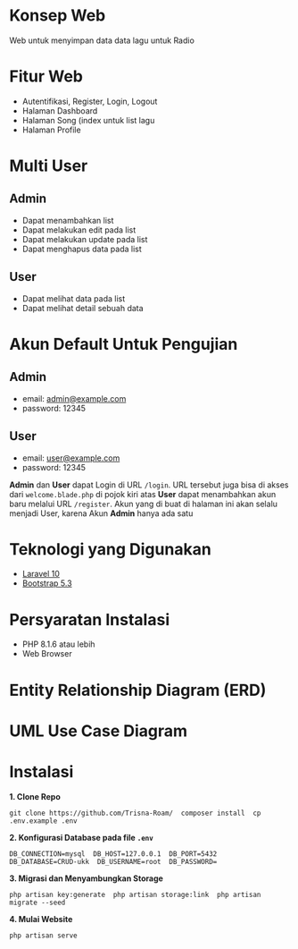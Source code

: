 # Konsep Web
Web untuk menyimpan data data lagu untuk Radio

# Fitur Web
- Autentifikasi, Register, Login, Logout
- Halaman Dashboard
- Halaman Song (index untuk list lagu
- Halaman Profile

# Multi User
## Admin
- Dapat menambahkan list
- Dapat melakukan edit pada list
- Dapat melakukan update pada list
- Dapat menghapus data pada list

## User
- Dapat melihat data pada list
- Dapat melihat detail sebuah data

# Akun Default Untuk Pengujian
## Admin
- email: admin@example.com
- password: 12345

## User
- email: user@example.com
- password: 12345

**Admin** dan **User** dapat Login di URL `/login`. URL tersebut juga bisa di akses dari `welcome.blade.php` di pojok kiri atas
**User** dapat menambahkan akun baru melalui URL `/register`. Akun yang di buat di halaman ini akan selalu menjadi User, karena Akun **Admin** hanya ada satu

# Teknologi yang Digunakan
- [Laravel 10](https://laravel.com/)
- [Bootstrap 5.3](https://getbootstrap.com/)

# Persyaratan Instalasi
- PHP 8.1.6 atau lebih
- Web Browser

# Entity Relationship Diagram (ERD)

# UML Use Case Diagram


# Instalasi
 **1. Clone Repo**
 
`git clone https://github.com/Trisna-Roam/ 
composer install 
cp .env.example .env`

**2. Konfigurasi Database pada file `.env`**

 `DB_CONNECTION=mysql 
 DB_HOST=127.0.0.1 
 DB_PORT=5432 
 DB_DATABASE=CRUD-ukk 
 DB_USERNAME=root 
 DB_PASSWORD=`

**3. Migrasi dan Menyambungkan Storage**

`php artisan key:generate 
php artisan storage:link 
php artisan migrate --seed` 

**4. Mulai Website**

`php artisan serve`

